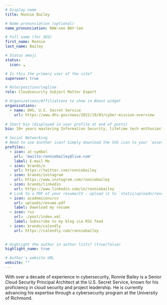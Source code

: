 ```yaml
---
# Display name
title: Ronnie Bailey

# Name pronunciation (optional)
name_pronunciation: RAW-nee BAY-lee

# Full name (for SEO)
first_name: Ronnie
last_name: Bailey

# Status emoji
status:
  icon: ☁️

# Is this the primary user of the site?
superuser: true

# Role/position/tagline
role: Cloudsecurity Subject Matter Expert

# Organizations/Affiliations to show in About widget
organizations:
  - name: DHS, U.S. Secret Service
    url: https://www.dhs.gov/news/2022/10/03/cyber-mission-overview
    
# Short bio (displayed in user profile at end of posts)
bio: 10+ years mastering Information Security, lifetime tech enthusiast. Not just guarding data, but fueling innovation in the tech skies.

# Social Networking
# Need to use another icon? Simply download the SVG icon to your `assets/media/icons/` folder.
profiles:
  - icon: at-symbol
    url: 'mailto:ronniebailey@live.com'
    label: E-mail Me
  - icon: brands/x
    url: https://twitter.com/ronniebailey
  - icon: brands/instagram
    url: https://www.instagram.com/ronniebailey
  - icon: brands/linkedin
    url: https://www.linkedin.com/in/ronniebailey
  # Link to a PDF of your resume/CV - upload it to `static/uploads/resume.pdf`
  - icon: academicons/cv
    url: uploads/resume.pdf
    label: Download my resume
  - icon: rss
    url: ./post/index.xml
    label: Subscribe to my blog via RSS feed
  - icon: brands/calendly
    url: https://calendly.com/ronniebailey
    

# Highlight the author in author lists? (true/false)
highlight_name: true

# Author's website URL
website: ""
---
```


With over a decade of experience in cybersecurity, Ronnie Bailey is a Senior Cloud Security Principal Architect at the U.S. Secret Service, known for his proficiency in cloud security and project leadership. He is currently advancing his expertise through a cybersecurity program at the University of Richmond.
